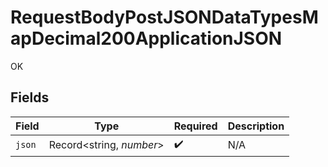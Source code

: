 # RequestBodyPostJSONDataTypesMapDecimal200ApplicationJSON

OK


## Fields

| Field                    | Type                     | Required                 | Description              |
| ------------------------ | ------------------------ | ------------------------ | ------------------------ |
| `json`                   | Record<string, *number*> | :heavy_check_mark:       | N/A                      |